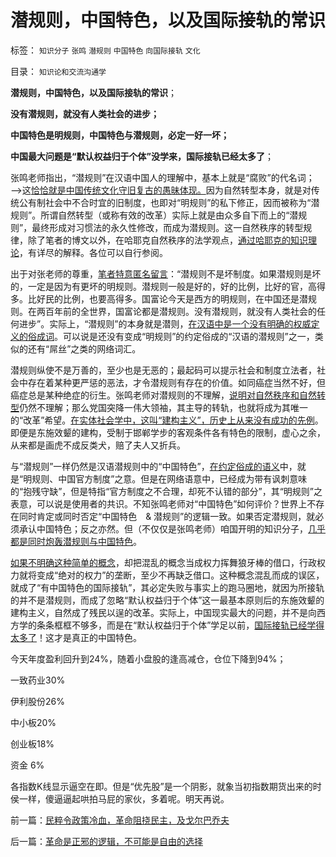 # 潜规则，中国特色，以及国际接轨的常识

标签： `知识分子` `张鸣` `潜规则` `中国特色` `向国际接轨` `文化` 

目录： `知识论和交流沟通学`

**潜规则，中国特色，以及国际接轨的常识**；

**没有潜规则，就没有人类社会的进步；**

**中国特色是明规则，中国特色与潜规则，必定一好一坏；**

**中国最大问题是“默认权益归于个体”没学来，国际接轨已经太多了**；

张鸣老师指出，“潜规则”在汉语中国人的理解中，基本上就是“腐败”的代名词；——>这[恰恰就是中国传统文化守旧复古的愚昧体现。](../../../2013/5/25/传统文化中的暴民运动，农民起义，阶级斗争，亡天下.md)因为自然转型本身，就是对传统公有制社会中不合时宜的旧制度，也即对“明规则”的私下修正，因而被称为“潜规则”。所谓自然转型（或称有效的改革）实际上就是由众多自下而上的“潜规则”，最终形成对习惯法的永久性修改，而成为潜规则。这一自然秩序的转型规律，除了笔者的博文以外，在哈耶克自然秩序的法学观点，[通过哈耶克的知识理论](../../../2013/1/26/哈耶克知识论中的“知识”，观点和科学知识及其他定义.md)，有详尽的解释。各位可以自行参阅。

出于对张老师的尊重，[笔者特意匿名留言](http://blog.sina.com.cn/s/blog_4ac7a2f50102e7yh.html)：“潜规则不是坏制度。如果潜规则是坏的，一定是因为有更坏的明规则。潜规则一般是好的，好的比例，比好的官，高得多。比好民的比例，也要高得多。国富论今天是西方的明规则，在中国还是潜规则。在两百年前的全世界，国富论都是潜规则。没有潜规则，就没有人类社会的任何进步”。实际上，“潜规则”的本身就是潜则，[在汉语中是一个没有明确的权威定义的俗成词](../../../2011/6/21/Regulation汉译中的民主和专制.md)。可以说是还没有变成“明规则”的约定俗成的“汉语的潜规则”之一，类似的还有“屌丝”之类的网络词汇。

潜规则纵使不是万善的，至少也是无恶的；最起码可以提示社会和制度立法者，社会中存在着某种更严惩的恶法，才令潜规则有存在的价值。如同癌症当然不好，但癌症总是某种绝症的衍生。张鸣老师对潜规则的不理解，[说明对自然秩序和自然转型](../../../2013/5/24/自然转型就是自然秩序的“奥林匹克精神”.md)仍然不理解；那么党国突降一伟大领袖，其主导的转轨，也就将成为其唯一的“改革”希望。[在实体社会学中，这叫“建构主义”，历史上从来没有成功的先例](../../../2013/4/19/为什么建构主义的改革必定落入灾难深渊？.md)。即便是东施效颦的建构，受制于邯郸学步的客观条件各有特色的限制，虚心之余，从来都是画虎不成反类犬，赔了夫人又折兵。

与“潜规则”一样仍然是汉语潜规则中的“中国特色”，[在约定俗成的语义](../../../2011/5/8/汉语已经不是一种成熟的语言.md)中，就是“明规则、中国官方制度”之意。但是在网络语意中，已经成为带有讽刺意味的“抱残守缺”，但是特指“官方制度之不合理，却死不认错的部分”，其“明规则”之表意，可以说是使用者的共识。不知张鸣老师对“中国特色”如何评价？世界上不存在同时肯定或同时否定“中国特色　&
潜规则”的逻辑一致。如果否定潜规则，就必须承认中国特色；反之亦然。但（不仅仅是张鸣老师）咱国开明的知识分子，[几乎都是同时炮轰潜规则与中国特色](../../../2012/2/20/最强大的理论是自相矛盾的理论.md)。

[如果不明确这种简单的概念](../../../2011/3/3/语文也可成科学；沟通的科学.md)，却把混乱的概念当成权力挥舞狼牙棒的借口，行政权力就将变成“绝对的权力”的垄断，至少不再缺乏借口。这种概念混乱而成的误区，就成了“有中国特色的国际接轨”，其必定失败与事实上的跑马圈地，就因为所接轨的并不是潜规则，而成了忽略“默认权益归于个体”这一最基本原则后的东施效颦的建构主义，自然成了残民以逞的改革。实际上，中国现实最大的问题，并不是向西方学的条条框框不够多，而是在“默认权益归于个体”学足以前，[国际接轨已经学得太多了](../../../2012/8/28/为什么传统社会转型无法避免“中等收入陷阱”？.md)！这才是真正的中国特色。

今天年度盈利回升到24%，随着小盘股的逢高减仓，仓位下降到94%；

一致药业30%

伊利股份26%

中小板20%

创业板18%

资金 6%

各指数K线显示逼空在即。但是“优先股”是一个阴影，就象当初指数期货出来的时侯一样，傻逼逼起哄拍马屁的家伙，多着呢。明天再说。



前一篇：[民粹令政策冷血，革命阻挠民主，及戈尔巴乔夫](../../../2013/5/27/民粹令政策冷血，革命阻挠民主，及戈尔巴乔夫.md)

后一篇：[革命是正邪的逻辑，不可能是自由的选择](../../../2013/5/28/革命是正邪的逻辑，不可能是自由的选择.md)